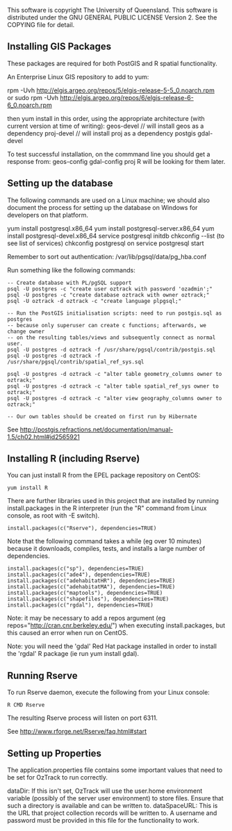 This software is copyright The University of Queensland.
This software is distributed under the GNU GENERAL PUBLIC LICENSE Version 2. See the COPYING file for detail.

Installing GIS Packages
--------------------------------------------------------------------------------

These packages are required for both PostGIS and R spatial functionality.

An Enterprise Linux GIS repository to add to yum:

rpm -Uvh http://elgis.argeo.org/repos/5/elgis-release-5-5_0.noarch.rpm	
or
sudo rpm -Uvh http://elgis.argeo.org/repos/6/elgis-release-6-6_0.noarch.rpm

then yum install in this order, using the appropriate architecture (with current version at time of writing):
 geos-devel  // will install geos as a dependency
 proj-devel  // will install proj as a dependency
 postgis
 gdal-devel
 
To test successful installation, on the commmand line you should get a response from:
geos-config
gdal-config
proj
R will be looking for them later.

Setting up the database
--------------------------------------------------------------------------------
The following commands are used on a Linux machine; we should also document the
process for setting up the database on Windows for developers on that platform.

yum install postgresql.x86_64
yum install postgresql-server.x86_64
yum install postgresql-devel.x86_64
service postgresql initdb
chkconfig --list (to see list of services)
chkconfig postgresql on
service postgresql start

Remember to sort out authentication: /var/lib/pgsql/data/pg_hba.conf

Run something like the following commands:

    -- Create database with PL/pgSQL support
    psql -U postgres -c "create user oztrack with password 'ozadmin';"
    psql -U postgres -c "create database oztrack with owner oztrack;"
    psql -U oztrack -d oztrack -c "create language plpgsql;"

    -- Run the PostGIS initialisation scripts: need to run postgis.sql as postgres
    -- because only superuser can create c functions; afterwards, we change owner
    -- on the resulting tables/views and subsequently connect as normal user.
    psql -U postgres -d oztrack -f /usr/share/pgsql/contrib/postgis.sql
    psql -U postgres -d oztrack -f /usr/share/pgsql/contrib/spatial_ref_sys.sql

    psql -U postgres -d oztrack -c "alter table geometry_columns owner to oztrack;"
	psql -U postgres -d oztrack -c "alter table spatial_ref_sys owner to oztrack;"
	psql -U postgres -d oztrack -c "alter view geography_columns owner to oztrack;"

    -- Our own tables should be created on first run by Hibernate
See http://postgis.refractions.net/documentation/manual-1.5/ch02.html#id2565921

Installing R (including Rserve)
--------------------------------------------------------------------------------
You can just install R from the EPEL package repository on CentOS:

    yum install R

There are further libraries used in this project that are installed by running
install.packages in the R interpreter (run the "R" command from Linux console, as root with -E switch).

    install.packages(c("Rserve"), dependencies=TRUE)

Note that the following command takes a while (eg over 10 minutes) because it
downloads, compiles, tests, and installs a large number of dependencies.

    install.packages(c("sp"), dependencies=TRUE)
    install.packages(c("ade4"), dependencies=TRUE)
    install.packages(c("adehabitatHR"), dependencies=TRUE)
    install.packages(c("adehabitatMA"), dependencies=TRUE)
    install.packages(c("maptools"), dependencies=TRUE)
    install.packages(c("shapefiles"), dependencies=TRUE)
    install.packages(c("rgdal"), dependencies=TRUE)
 
Note: it may be necessary to add a repos argument (eg repos="http://cran.cnr.berkeley.edu/")
when executing install.packages, but this caused an error when run on CentOS.

Note: you will need the 'gdal' Red Hat package installed in order to install the
'rgdal' R package (ie run yum install gdal).

Running Rserve
--------------------------------------------------------------------------------
To run Rserve daemon, execute the following from your Linux console:

    R CMD Rserve

The resulting Rserve process will listen on port 6311.


See http://www.rforge.net/Rserve/faq.html#start

Setting up Properties
--------------------------------------------------------------------------------
The application.properties file contains some important values that need to be set for OzTrack to run correctly.

dataDir: If this isn't set, OzTrack will use the user.home environment variable (possibly of the server user environment) to store files. Ensure that such a directory is available and can be written to.
dataSpaceURL: This is the URL that project collection records will be written to. A username and password must be provided in this file for the functionality to work.


